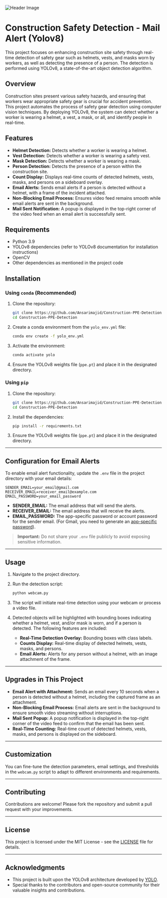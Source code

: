 ![Header Image](Visuals/ppe-public-view.png)  

# Construction Safety Detection - Mail Alert (Yolov8)

This project focuses on enhancing construction site safety through real-time detection of safety gear such as helmets, vests, and masks worn by workers, as well as detecting the presence of a person. The detection is performed using YOLOv8, a state-of-the-art object detection algorithm.


## Overview

Construction sites present various safety hazards, and ensuring that workers wear appropriate safety gear is crucial for accident prevention. This project automates the process of safety gear detection using computer vision techniques. By deploying YOLOv8, the system can detect whether a worker is wearing a helmet, a vest, a mask, or all, and identify people in real-time.

## Features

- **Helmet Detection:** Detects whether a worker is wearing a helmet.
- **Vest Detection:** Detects whether a worker is wearing a safety vest.
- **Mask Detection:** Detects whether a worker is wearing a mask.
- **Person Detection:** Detects the presence of a person within the construction site.
- **Count Display:** Displays real-time counts of detected helmets, vests, masks, and persons on a sideboard overlay.
- **Email Alerts:** Sends email alerts if a person is detected without a helmet, with a frame of the incident attached.
- **Non-Blocking Email Process:** Ensures video feed remains smooth while email alerts are sent in the background.
- **Mail Sent Notification:** A popup is displayed in the top-right corner of the video feed when an email alert is successfully sent.

## Requirements

- Python 3.9
- YOLOv8 dependencies (refer to YOLOv8 documentation for installation instructions)
- OpenCV
- Other dependencies as mentioned in the project code

## Installation

### Using `conda` (Recommended)

1. Clone the repository:

    ```bash
    git clone https://github.com/Ansarimajid/Construction-PPE-Detection.git
    cd Construction-PPE-Detection
    ```

2. Create a conda environment from the `yolo_env.yml` file:

    ```bash
    conda env create -f yolo_env.yml
    ```

3. Activate the environment:

    ```bash
    conda activate yolo
    ```

4. Ensure the YOLOv8 weights file (`ppe.pt`) and place it in the designated directory.

### Using `pip`

1. Clone the repository:

    ```bash
    git clone https://github.com/Ansarimajid/Construction-PPE-Detection.git
    cd Construction-PPE-Detection
    ```

2. Install the dependencies:

    ```bash
    pip install -r requirements.txt
    ```

3. Ensure the YOLOv8 weights file (`ppe.pt`) and place it in the designated directory.

---

## Configuration for Email Alerts

To enable email alert functionality, update the `.env` file in the project directory with your email details:

```text
SENDER_EMAIL=your_email@gmail.com
RECEIVER_EMAIL=receiver_email@example.com
EMAIL_PASSWORD=your_email_password
```

- **SENDER_EMAIL:** The email address that will send the alerts.
- **RECEIVER_EMAIL:** The email address that will receive the alerts.
- **EMAIL_PASSWORD:** The app-specific password or account password for the sender email. (For Gmail, you need to generate an [app-specific password](https://support.google.com/accounts/answer/185833?hl=en)).

> **Important:** Do not share your `.env` file publicly to avoid exposing sensitive information.

---

## Usage

1. Navigate to the project directory.

2. Run the detection script:

    ```bash
    python webcam.py
    ```

3. The script will initiate real-time detection using your webcam or process a video file.

4. Detected objects will be highlighted with bounding boxes indicating whether a helmet, vest, and/or mask is worn, and if a person is detected. The following features are included:

    - **Real-Time Detection Overlay:** Bounding boxes with class labels.
    - **Counts Display:** Real-time display of detected helmets, vests, masks, and persons.
    - **Email Alerts:** Alerts for any person without a helmet, with an image attachment of the frame.

---

## Upgrades in This Project

- **Email Alert with Attachment:** Sends an email every 10 seconds when a person is detected without a helmet, including the captured frame as an attachment.
- **Non-Blocking Email Process:** Email alerts are sent in the background to ensure smooth video streaming without interruptions.
- **Mail Sent Popup:** A popup notification is displayed in the top-right corner of the video feed to confirm that the email has been sent.
- **Real-Time Counting:** Real-time count of detected helmets, vests, masks, and persons is displayed on the sideboard.

---

## Customization

You can fine-tune the detection parameters, email settings, and thresholds in the `webcam.py` script to adapt to different environments and requirements.

---

## Contributing

Contributions are welcome! Please fork the repository and submit a pull request with your improvements.

---

## License

This project is licensed under the MIT License - see the [LICENSE](LICENSE) file for details.

---

## Acknowledgments

- This project is built upon the YOLOv8 architecture developed by [YOLO](https://github.com/AlexeyAB/darknet).
- Special thanks to the contributors and open-source community for their valuable insights and contributions.
